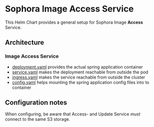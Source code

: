 # Sophora Image Access Service

This Helm Chart provides a general setup for Sophora Image **Access** Service.

## Architecture

### Image Access Service

* [deployment.yaml](templates/deployment.yaml) provides the actual spring application
  container
* [service.yaml](templates/service.yaml) makes the deployment reachable from outside the
  pod
* [ingress.yaml](templates/ingress.yaml) makes the service reachable from outside the
  cluster
* [config.yaml](templates/config.yaml) helps mounting the spring application config files
  into to container

## Configuration notes

When configuring, be aware that Access- and Update Service *must* connect to the same S3 storage.
